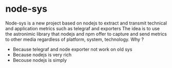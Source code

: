# node-sys
Node-sys is a new project based on nodejs to extract and transmit technical and application metrics such as telegraf and exporters
The idea is to use the astronimic library that nodejs and npm offer to capture and send metrics to other media regardless of platform, system, technology.
Why ?
 - Because telegraf and node exporter not work on old sys
 - Because nodejs is very rich
 - Becouse nodejs is simply

